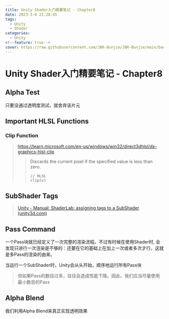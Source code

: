 ```yaml
---
title: Unity Shader入门精要笔记 - Chapter8
date: 2023-3-8 21:28:45
tags:
  - Unity
  - Shader
categories:
  - Unity
<!--feature: true-->
cover: https://raw.githubusercontent.com/JBR-Bunjie/JBR-Bunjie/main/back.jpg
---
```


# Unity Shader入门精要笔记 - Chapter8

## Alpha Test

只要没通过透明度测试，就舍弃该片元

## Important HLSL Functions

### Clip Function

> https://learn.microsoft.com/en-us/windows/win32/direct3dhlsl/dx-graphics-hlsl-clip
> > Discards the current pixel if the specified value is less than zero.
> > ```shaderlab
> > // HLSL
> > clip(x)
> > ```


## SubShader Tags

> [Unity - Manual: ShaderLab: assigning tags to a SubShader (unity3d.com)](https://docs.unity3d.com/2021.3/Documentation/Manual/SL-SubShaderTags.html)

## Pass Command
一个Pass块就已经定义了一次完整的渲染流程。不过有时候在使用Shader时, 会发现只进行一次渲染是不够的：还要在它的基础上在加上一次或者多次才行，这就是多Pass的渲染的由来。

当运行一个SubShader时，Unity会从头开始，顺序地运行所有Pass块

> 但如果Pass的数目过多，往往会造成性能下降。因此，我们应当尽量使用最小数目的Pass

## Alpha Blend

我们利用Alpha Blend来真正实现透明效果